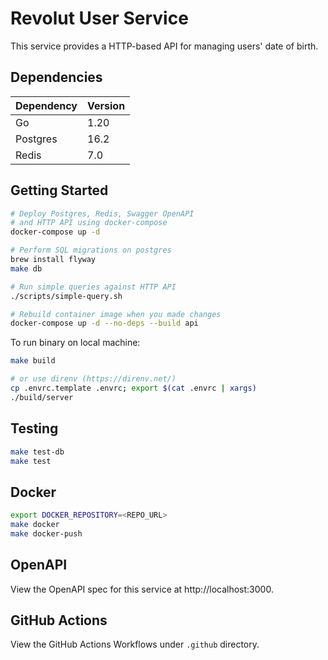 # Revolut User Service

This service provides a HTTP-based API for managing users' date of birth.

## Dependencies

| Dependency | Version |
| ---------- | ------- |
| Go         | 1.20    |
| Postgres   | 16.2    |
| Redis      | 7.0     |

## Getting Started

```bash
# Deploy Postgres, Redis, Swagger OpenAPI
# and HTTP API using docker-compose
docker-compose up -d

# Perform SQL migrations on postgres
brew install flyway
make db

# Run simple queries against HTTP API
./scripts/simple-query.sh

# Rebuild container image when you made changes
docker-compose up -d --no-deps --build api
```

To run binary on local machine:

```bash
make build

# or use direnv (https://direnv.net/)
cp .envrc.template .envrc; export $(cat .envrc | xargs)
./build/server
```

## Testing
```bash
make test-db
make test
```

## Docker
```bash
export DOCKER_REPOSITORY=<REPO_URL>
make docker
make docker-push
```

## OpenAPI

View the OpenAPI spec for this service at http://localhost:3000.

## GitHub Actions

View the GitHub Actions Workflows under `.github` directory.
